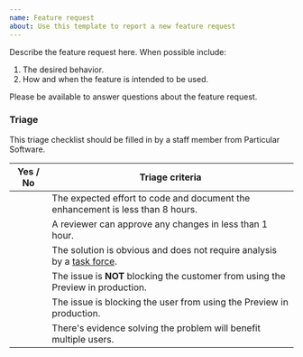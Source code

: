 ```yaml
---
name: Feature request
about: Use this template to report a new feature request
---
```


Describe the feature request here. When possible include:

1. The desired behavior.
1. How and when the feature is intended to be used.

Please be available to answer questions about the feature request.

### Triage

This triage checklist should be filled in by a staff member from Particular Software.

| Yes / No | Triage criteria          |
|--------|--------------------------------|
|        | The expected effort to code and document the enhancement is less than 8 hours. |
|        | A reviewer can approve any changes in less than 1 hour. |
|        | The solution is obvious and does not require analysis by a [task force](https://particular.net/careers/work-culture). |
|        | The issue is **NOT** blocking the customer from using the Preview in production. |
|        | The issue is blocking the user from using the Preview in production. |
|        | There's evidence solving the problem will benefit multiple users. |